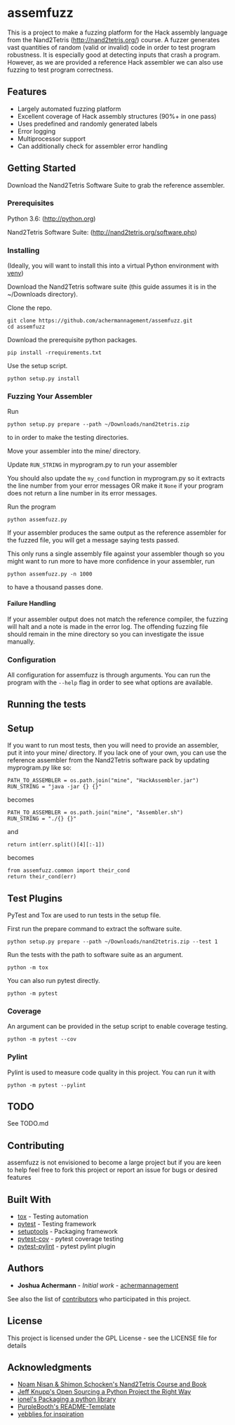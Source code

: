 # assemfuzz
This is a project to make a fuzzing platform for the Hack assembly language from the Nand2Tetris (http://nand2tetris.org/) course. A fuzzer generates vast quantities of random (valid or invalid) code in order to test program robustness. It is especially good at detecting inputs that crash a program. However, as we are provided a reference Hack assembler we can also use fuzzing to test program correctness.

## Features
* Largely automated fuzzing platform
* Excellent coverage of Hack assembly structures (90%+ in one pass)
* Uses predefined and randomly generated labels
* Error logging
* Multiprocessor support
* Can additionally check for assembler error handling

## Getting Started
Download the Nand2Tetris Software Suite to grab the reference assembler.

### Prerequisites
Python 3.6: (http://python.org)

Nand2Tetris Software Suite: (http://nand2tetris.org/software.php)

### Installing
(Ideally, you will want to install this into a virtual Python environment with [venv](https://docs.python.org/3/library/venv.html))

Download the Nand2Tetris software suite (this guide assumes it is in the ~/Downloads directory).

Clone the repo.

    git clone https://github.com/achermannagement/assemfuzz.git
    cd assemfuzz

Download the prerequisite python packages.

    pip install -rrequirements.txt

Use the setup script.

    python setup.py install

### Fuzzing Your Assembler
Run

    python setup.py prepare --path ~/Downloads/nand2tetris.zip

to in order to make the testing directories.

Move your assembler into the mine/ directory.

Update `RUN_STRING` in myprogram.py to run your assembler

You should also update the `my_cond` function in myprogram.py so it extracts the line number from your error messages OR make it `None` if your program does not return a line number in its error messages.

Run the program

    python assemfuzz.py

If your assembler produces the same output as the reference assembler for the fuzzed file, you will get a message saying tests passed.

This only runs a single assembly file against your assembler though so you might want to run more to have more confidence in your assembler, run

    python assemfuzz.py -n 1000

to have a thousand passes done.

#### Failure Handling
If your assembler output does not match the reference compiler, the fuzzing will halt and a note is made in the error log. The offending fuzzing file should remain in the mine directory so you can investigate the issue manually.

### Configuration
All configuration for assemfuzz is through arguments.
You can run the program with the `--help` flag in order to see what options are available.

## Running the tests

## Setup
If you want to run most tests, then you will need to provide an assembler, put it into your mine/ directory. If you lack one of your own, you can use the reference assembler from the Nand2Tetris software pack by updating myprogram.py like so:

    PATH_TO_ASSEMBLER = os.path.join("mine", "HackAssembler.jar")
    RUN_STRING = "java -jar {} {}"

becomes

    PATH_TO_ASSEMBLER = os.path.join("mine", "Assembler.sh")
    RUN_STRING = "./{} {}"

and

    return int(err.split()[4][:-1])

becomes

    from assemfuzz.common import their_cond
    return their_cond(err)

## Test Plugins

PyTest and Tox are used to run tests in the setup file.

First run the prepare command to extract the software suite.

    python setup.py prepare --path ~/Downloads/nand2tetris.zip --test 1

Run the tests with the path to software suite as an argument.

    python -m tox

You can also run pytest directly.

    python -m pytest

### Coverage
An argument can be provided in the setup script to enable coverage testing.

    python -m pytest --cov

### Pylint
Pylint is used to measure code quality in this project. You can run it with

    python -m pytest --pylint

## TODO
See TODO.md

## Contributing
assemfuzz is not envisioned to become a large project but if you are keen to help feel free to fork this project or report an issue for bugs or desired features

## Built With

* [tox](https://tox.readthedocs.io/en/latest/) - Testing automation
* [pytest](https://docs.pytest.org/en/latest/) - Testing framework
* [setuptools](https://setuptools.readthedocs.io/en/latest/) - Packaging framework
* [pytest-cov](https://pypi.org/project/pytest-cov/) - pytest coverage testing
* [pytest-pylint](https://pypi.org/project/pytest-pylint/) - pytest pylint plugin

## Authors

* **Joshua Achermann** - *Initial work* - [achermannagement](https://github.com/achermannagement)

See also the list of [contributors](https://github.com/achermannagement/assemfuzz/contributors) who participated in this project.

## License

This project is licensed under the GPL License - see the LICENSE file for details

## Acknowledgments
* [Noam Nisan & Shimon Schocken's Nand2Tetris Course and Book](http://nand2tetris.org/)
* [Jeff Knupp's Open Sourcing a Python Project the Right Way](https://jeffknupp.com/blog/2013/08/16/open-sourcing-a-python-project-the-right-way/)
* [ionel's Packaging a python library](https://blog.ionelmc.ro/2014/05/25/python-packaging/)
* [PurpleBooth's README-Template](https://gist.github.com/PurpleBooth/109311bb0361f32d87a2)
* [yebblies for inspiration](https://github.com/yebblies)

